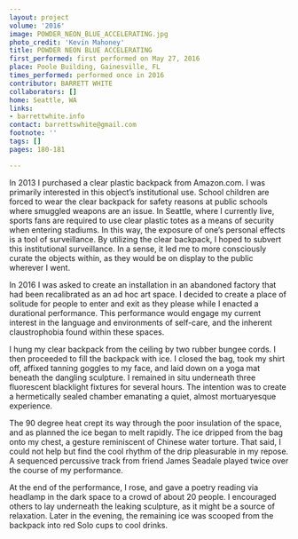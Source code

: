 ```yaml
---
layout: project
volume: '2016'
image: POWDER_NEON_BLUE_ACCELERATING.jpg
photo_credit: 'Kevin Mahoney'
title: POWDER NEON BLUE ACCELERATING
first_performed: first performed on May 27, 2016
place: Poole Building, Gainesville, FL
times_performed: performed once in 2016
contributor: BARRETT WHITE
collaborators: []
home: Seattle, WA
links:
- barrettwhite.info
contact: barrettswhite@gmail.com
footnote: ''
tags: []
pages: 180-181

---
```


In 2013 I purchased a clear plastic backpack from Amazon.com. I was primarily interested in this object’s institutional use. School children are forced to wear the clear backpack for safety reasons at public schools where smuggled weapons are an issue. In Seattle, where I currently live, sports fans are required to use clear plastic totes as a means of security when entering stadiums. In this way, the exposure of one’s personal effects is a tool of surveillance. By utilizing the clear backpack, I hoped to subvert this institutional surveillance. In a sense, it led me to more consciously curate the objects within, as they would be on display to the public wherever I went.

In 2016 I was asked to create an installation in an abandoned factory that had been recalibrated as an ad hoc art space. I decided to create a place of solitude for people to enter and exit as they please while I enacted a durational performance. This performance would engage my current interest in the language and environments of self-care, and the inherent claustrophobia found within these spaces.

I hung my clear backpack from the ceiling by two rubber bungee cords. I then proceeded to fill the backpack with ice. I closed the bag, took my shirt off, affixed tanning goggles to my face, and laid down on a yoga mat beneath the dangling sculpture. I remained in situ underneath three fluorescent blacklight fixtures for several hours. The intention was to create a hermetically sealed chamber emanating a quiet, almost mortuaryesque experience.

The 90 degree heat crept its way through the poor insulation of the space, and as planned the ice began to melt rapidly. The ice dripped from the bag onto my chest, a gesture reminiscent of Chinese water torture. That said, I could not help but find the cool rhythm of the drip pleasurable in my repose. A sequenced percussive track from friend James Seadale played twice over the course of my performance.

At the end of the performance, I rose, and gave a poetry reading via headlamp in the dark space to a crowd of about 20 people. I encouraged others to lay underneath the leaking sculpture, as it might be a source of relaxation. Later in the evening, the remaining ice was scooped from the backpack into red Solo cups to cool drinks.
